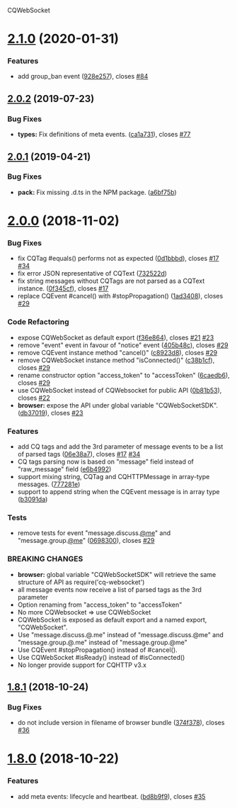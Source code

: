 CQWebSocket

# [2.1.0](https://github.com/momocow/node-cq-websocket/compare/v2.0.2...v2.1.0) (2020-01-31)


### Features

* add group_ban event ([928e257](https://github.com/momocow/node-cq-websocket/commit/928e257)), closes [#84](https://github.com/momocow/node-cq-websocket/issues/84)

## [2.0.2](https://github.com/momocow/node-cq-websocket/compare/v2.0.1...v2.0.2) (2019-07-23)


### Bug Fixes

* **types:** Fix definitions of meta events. ([ca1a731](https://github.com/momocow/node-cq-websocket/commit/ca1a731)), closes [#77](https://github.com/momocow/node-cq-websocket/issues/77)

## [2.0.1](https://github.com/momocow/node-cq-websocket/compare/v2.0.0...v2.0.1) (2019-04-21)


### Bug Fixes

* **pack:** Fix missing .d.ts in the NPM package. ([a6bf75b](https://github.com/momocow/node-cq-websocket/commit/a6bf75b))

# [2.0.0](https://github.com/momocow/node-cq-websocke/compare/v1.8.1...v2.0.0) (2018-11-02)


### Bug Fixes

* fix CQTag #equals() performs not as expected ([0d1bbbd](https://github.com/momocow/node-cq-websocke/commit/0d1bbbd)), closes [#17](https://github.com/momocow/node-cq-websocke/issues/17) [#34](https://github.com/momocow/node-cq-websocke/issues/34)
* fix error JSON representative of CQText ([732522d](https://github.com/momocow/node-cq-websocke/commit/732522d))
* fix string messages without CQTags are not parsed as a CQText instance. ([0f345cf](https://github.com/momocow/node-cq-websocke/commit/0f345cf)), closes [#17](https://github.com/momocow/node-cq-websocke/issues/17)
* replace CQEvent #cancel() with #stopPropagation() ([1ad3408](https://github.com/momocow/node-cq-websocke/commit/1ad3408)), closes [#29](https://github.com/momocow/node-cq-websocke/issues/29)


### Code Refactoring

* expose CQWebSocket as default export ([f36e864](https://github.com/momocow/node-cq-websocke/commit/f36e864)), closes [#21](https://github.com/momocow/node-cq-websocke/issues/21) [#23](https://github.com/momocow/node-cq-websocke/issues/23)
* remove "event" event in favour of "notice" event ([405b48c](https://github.com/momocow/node-cq-websocke/commit/405b48c)), closes [#29](https://github.com/momocow/node-cq-websocke/issues/29)
* remove CQEvent instance method "cancel()" ([c8923d8](https://github.com/momocow/node-cq-websocke/commit/c8923d8)), closes [#29](https://github.com/momocow/node-cq-websocke/issues/29)
* remove CQWebSocket instance method "isConnected()" ([c38b1cf](https://github.com/momocow/node-cq-websocke/commit/c38b1cf)), closes [#29](https://github.com/momocow/node-cq-websocke/issues/29)
* rename constructor option "access_token" to "accessToken" ([6caedb6](https://github.com/momocow/node-cq-websocke/commit/6caedb6)), closes [#29](https://github.com/momocow/node-cq-websocke/issues/29)
* use CQWebSocket instead of CQWebsocket for public API ([0b81b53](https://github.com/momocow/node-cq-websocke/commit/0b81b53)), closes [#22](https://github.com/momocow/node-cq-websocke/issues/22)
* **browser:** expose the API under global variable "CQWebSocketSDK". ([db37019](https://github.com/momocow/node-cq-websocke/commit/db37019)), closes [#23](https://github.com/momocow/node-cq-websocke/issues/23)


### Features

* add CQ tags and add the 3rd parameter of message events to be a list of parsed tags ([06e38a7](https://github.com/momocow/node-cq-websocke/commit/06e38a7)), closes [#17](https://github.com/momocow/node-cq-websocke/issues/17) [#34](https://github.com/momocow/node-cq-websocke/issues/34)
* CQ tags parsing now is based on "message" field instead of "raw_message" field ([e6b4992](https://github.com/momocow/node-cq-websocke/commit/e6b4992))
* support mixing string, CQTag and CQHTTPMessage in array-type messages. ([777281e](https://github.com/momocow/node-cq-websocke/commit/777281e))
* support to append string when the CQEvent message is in array type ([b3091da](https://github.com/momocow/node-cq-websocke/commit/b3091da))


### Tests

* remove tests for event "message.discuss.[@me](https://github.com/me)" and "message.group.[@me](https://github.com/me)" ([0698300](https://github.com/momocow/node-cq-websocke/commit/0698300)), closes [#29](https://github.com/momocow/node-cq-websocke/issues/29)


### BREAKING CHANGES

* **browser:** global variable "CQWebSocketSDK" will retrieve the same structure of API as
require('cq-websocket')
* all message events now receive a list of parsed tags as the 3rd parameter
* Option renaming from "access_token" to "accessToken"
* No more CQWebsocket => use CQWebSocket
* CQWebSocket is exposed as default export and a named export, "CQWebSocket".
* Use "message.discuss.@.me" instead of "message.discuss.@me" and
"message.group.@.me" instead of "message.group.@me"
* Use CQEvent #stopPropagation() instead of #cancel().
* Use CQWebSocket #isReady() instead of #isConnected()
* No longer provide support for CQHTTP v3.x

## [1.8.1](https://github.com/momocow/node-cq-websocket/compare/v1.8.0...v1.8.1) (2018-10-24)


### Bug Fixes

* do not include version in filename of browser bundle ([374f378](https://github.com/momocow/node-cq-websocket/commit/374f378)), closes [#36](https://github.com/momocow/node-cq-websocket/issues/36)

# [1.8.0](https://github.com/momocow/node-cq-websocket/compare/v1.7.0...v1.8.0) (2018-10-22)


### Features

* add meta events: lifecycle and heartbeat. ([bd8b9f9](https://github.com/momocow/node-cq-websocket/commit/bd8b9f9)), closes [#35](https://github.com/momocow/node-cq-websocket/issues/35)
